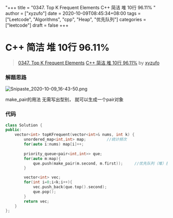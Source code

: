 "+++
title = "0347. Top K Frequent Elements C++ 简洁 堆 10行 96.11% "
author = ["xyzufo"]
date = 2020-10-09T08:45:34+08:00
tags = ["Leetcode", "Algorithms", "cpp", "Heap", "优先队列"]
categories = ["leetcode"]
draft = false
+++

# C++ 简洁 堆 10行 96.11%

> [0347. Top K Frequent Elements](https://leetcode-cn.com/problems/top-k-frequent-elements/)
> [C++ 简洁 堆 10行 96.11%](https://leetcode-cn.com/problems/top-k-frequent-elements/solution/c-jian-ji-dui-10xing-9611-by-xyzufo/) by [xyzufo](https://leetcode-cn.com/u/xyzufo/)

### 解题思路
![Snipaste_2020-10-09_16-43-50.png](https://pic.leetcode-cn.com/1602233041-AUjFRa-Snipaste_2020-10-09_16-43-50.png)

make_pair的用法
无需写出型别， 就可以生成一个pair对象

### 代码

```cpp
class Solution {
public:
    vector<int> topKFrequent(vector<int>& nums, int k) {
        unordered_map<int,int> map;         //统计频次
        for(auto i:nums) map[i]++;
        
        priority_queue<pair<int,int>> que;  
        for(auto m:map){
            que.push(make_pair(m.second, m.first));     //优先队列（堆）按照第一项进行排序
        }

        vector<int> vec;
        for(int i=0;i<k;i++){
            vec.push_back(que.top().second);
            que.pop();
        }
        return vec;
    }
};
```